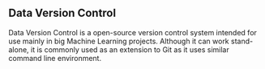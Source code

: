 ## Data Version Control
Data Version Control is a open-source version control system intended for use mainly in big Machine Learning projects. Although it can work stand-alone, it is commonly used as an extension to Git as it uses similar command line environment.
